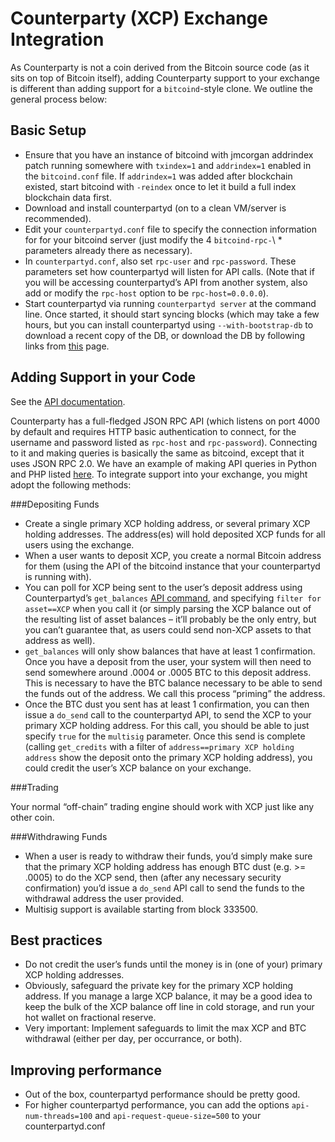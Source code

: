 Counterparty (XCP) Exchange Integration
=========================================

As Counterparty is not a coin derived from the Bitcoin source code (as
it sits on top of Bitcoin itself), adding Counterparty support to your
exchange is different than adding support for a ``bitcoind``-style
clone. We outline the general process below:

Basic Setup
------------------

-  Ensure that you have an instance of bitcoind with jmcorgan addrindex
   patch running somewhere with ``txindex=1`` and ``addrindex=1``
   enabled in the ``bitcoind.conf`` file. If ``addrindex=1`` was added
   after blockchain existed, start bitcoind with ``-reindex`` once to
   let it build a full index blockchain data first.
-  Download and install counterpartyd (on to a clean VM/server is
   recommended).
-  Edit your ``counterpartyd.conf`` file to
   specify the connection information for for your bitcoind server (just
   modify the 4 ``bitcoind-rpc-``\ \* parameters already there as
   necessary).
-  In ``counterpartyd.conf``, also set ``rpc-user`` and
   ``rpc-password``. These parameters set how counterpartyd will listen
   for API calls. (Note that if you will be accessing counterpartyd’s
   API from another system, also add or modify the ``rpc-host`` option
   to be ``rpc-host=0.0.0.0``).
-  Start counterpartyd via running ``counterpartyd server`` at the
   command line. Once started, it should start syncing blocks (which may
   take a few hours, but you can install counterpartyd using
   ``--with-bootstrap-db`` to download a recent copy of the DB, or
   download the DB by following links from [this](http://support.counterparty.io/support/articles/5000003524-how-do-i-get-started-developing-on-counterparty-) page.

Adding Support in your Code
------------------------------------

See the [API documentation](/API.md).

Counterparty has a full-fledged JSON RPC API (which listens on port 4000
by default and requires HTTP basic authentication to connect, for the
username and password listed as ``rpc-host`` and ``rpc-password``).
Connecting to it and making queries is basically the same as bitcoind,
except that it uses JSON RPC 2.0. We have an example of making API
queries in Python and PHP listed
[here](/API.md).
To integrate support into your exchange, you might adopt the following
methods:

###Depositing Funds

-  Create a single primary XCP holding address, or several primary XCP
   holding addresses. The address(es) will hold deposited XCP funds for
   all users using the exchange.
-  When a user wants to deposit XCP, you create a normal Bitcoin address
   for them (using the API of the bitcoind instance that your
   counterpartyd is running with).
-  You can poll for XCP being sent to the user’s deposit address using
   Counterpartyd’s ``get_balances`` [API command](/API.md), and specifying ``filter for asset==XCP``
   when you call it (or simply parsing the XCP balance out of the
   resulting list of asset balances – it’ll probably be the only entry,
   but you can’t guarantee that, as users could send non-XCP assets to
   that address as well).
-  ``get_balances`` will only show balances that have at least 1
   confirmation. Once you have a deposit from the user, your system will
   then need to send somewhere around .0004 or .0005 BTC to this deposit
   address. This is necessary to have the BTC balance necessary to be
   able to send the funds out of the address. We call this process
   “priming” the address.
-  Once the BTC dust you sent has at least 1 confirmation, you can then
   issue a ``do_send`` call to the counterpartyd API, to send the XCP to
   your primary XCP holding address. For this call, you should be able
   to just specify ``true`` for the ``multisig`` parameter. Once this
   send is complete (calling ``get_credits`` with a filter of
   ``address==primary XCP holding address`` show the deposit onto the
   primary XCP holding address), you could credit the user’s XCP balance
   on your exchange.

###Trading

Your normal “off-chain” trading engine should work with XCP just like
any other coin.

###Withdrawing Funds

-  When a user is ready to withdraw their funds, you’d simply make sure
   that the primary XCP holding address has enough BTC dust (e.g. >=
   .0005) to do the XCP send, then (after any necessary security
   confirmation) you’d issue a ``do_send`` API call to send the funds to
   the withdrawal address the user provided.
-  Multisig support is available starting from block 333500.

Best practices
------------------

-  Do not credit the user’s funds until the money is in (one of your)
   primary XCP holding addresses.
-  Obviously, safeguard the private key for the primary XCP holding
   address. If you manage a large XCP balance, it may be a good idea to
   keep the bulk of the XCP balance off line in cold storage, and run
   your hot wallet on fractional reserve.
-  Very important: Implement safeguards to limit the max XCP and BTC
   withdrawal (either per day, per occurrance, or both).

Improving performance
------------------------------------

-  Out of the box, counterpartyd performance should be pretty good.
-  For higher counterpartyd performance, you can add the options
   ``api-num-threads=100`` and ``api-request-queue-size=500`` to your
   counterpartyd.conf
